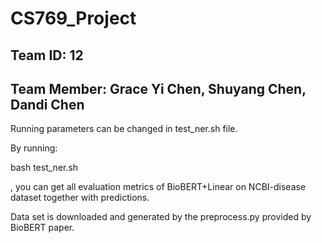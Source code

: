 # CS769_Project
## Team ID: 12
## Team Member: Grace Yi Chen, Shuyang Chen, Dandi Chen

Running parameters can be changed in test_ner.sh file. 

By running: 

bash test_ner.sh

, you can get all evaluation metrics of BioBERT+Linear on NCBI-disease dataset together with predictions.

Data set is downloaded and generated by the preprocess.py provided by BioBERT paper. 
